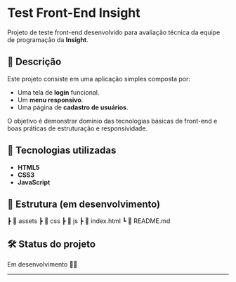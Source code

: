# Test Front-End Insight

Projeto de teste front-end desenvolvido para avaliação técnica da equipe de programação da **Insight**.

## 🧩 Descrição

Este projeto consiste em uma aplicação simples composta por:
- Uma tela de **login** funcional.
- Um **menu responsivo**.
- Uma página de **cadastro de usuários**.

O objetivo é demonstrar domínio das tecnologias básicas de front-end e boas práticas de estruturação e responsividade.

## 🚀 Tecnologias utilizadas

- **HTML5**
- **CSS3**
- **JavaScript**

## 📂 Estrutura (em desenvolvimento)

┣ 📁 assets
┣ 📁 css
┣ 📁 js
┣ 📜 index.html
┗ 📜 README.md

## 🛠️ Status do projeto
Em desenvolvimento 🧑‍💻

---
